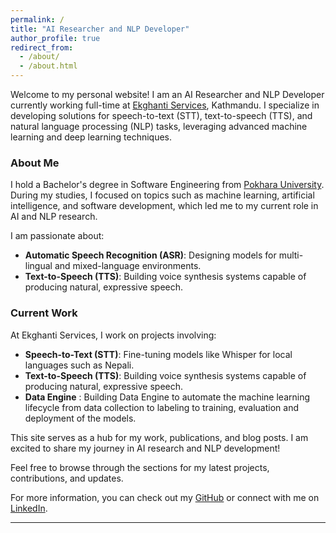 ```yaml
---
permalink: /
title: "AI Researcher and NLP Developer"
author_profile: true
redirect_from: 
  - /about/
  - /about.html
---
```


Welcome to my personal website! I am an AI Researcher and NLP Developer currently working full-time at [Ekghanti Services](https://ekghanti.com.np), Kathmandu. I specialize in developing solutions for speech-to-text (STT), text-to-speech (TTS), and natural language processing (NLP) tasks, leveraging advanced machine learning and deep learning techniques. 

### About Me

I hold a Bachelor's degree in Software Engineering from [Pokhara University](https://pu.edu.np). During my studies, I focused on topics such as machine learning, artificial intelligence, and software development, which led me to my current role in AI and NLP research.

I am passionate about:

- **Automatic Speech Recognition (ASR)**: Designing models for multi-lingual and mixed-language environments.
- **Text-to-Speech (TTS)**: Building voice synthesis systems capable of producing natural, expressive speech.

### Current Work

At Ekghanti Services, I work on projects involving:

- **Speech-to-Text (STT)**: Fine-tuning models like Whisper for local languages such as Nepali.
- **Text-to-Speech (TTS)**: Building voice synthesis systems capable of producing natural, expressive speech.
- **Data Engine** : Building Data Engine to automate the machine learning lifecycle from data collection to labeling to training, evaluation and deployment of the models.

This site serves as a hub for my work, publications, and blog posts. I am excited to share my journey in AI research and NLP development!

Feel free to browse through the sections for my latest projects, contributions, and updates.

For more information, you can check out my [GitHub](https://github.com/fancycodemaster) or connect with me on [LinkedIn](https://www.linkedin.com/in/rikesh-silwal-a47960239).

---
